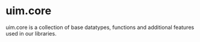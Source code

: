 # uim.core

uim.core is a collection of base datatypes, functions and additional features used in our libraries.

